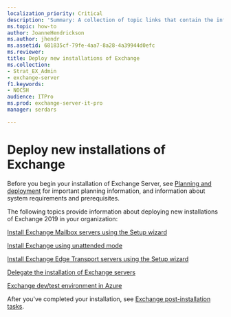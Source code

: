 ```yaml
---
localization_priority: Critical
description: 'Summary: A collection of topic links that contain the information that you need to install Exchange 2016 or Exchange 2019 in various scenarios.'
ms.topic: how-to
author: JoanneHendrickson
ms.author: jhendr
ms.assetid: 681835cf-79fe-4aa7-8a28-4a39944d0efc
ms.reviewer: 
title: Deploy new installations of Exchange
ms.collection:
- Strat_EX_Admin
- exchange-server
f1.keywords:
- NOCSH
audience: ITPro
ms.prod: exchange-server-it-pro
manager: serdars

---
```


# Deploy new installations of Exchange

Before you begin your installation of Exchange Server, see [Planning and deployment](../../plan-and-deploy/plan-and-deploy.md) for important planning information, and information about system requirements and prerequisites.

The following topics provide information about deploying new installations of Exchange 2019 in your organization:

[Install Exchange Mailbox servers using the Setup wizard](install-mailbox-role.md)

[Install Exchange using unattended mode](unattended-installs.md)

[Install Exchange Edge Transport servers using the Setup wizard](install-edge-transport-role.md)

[Delegate the installation of Exchange servers](delegate-installations.md)

[Exchange dev/test environment in Azure](create-azure-test-environments.md)

After you've completed your installation, see [Exchange post-installation tasks](../../plan-and-deploy/post-installation-tasks/post-installation-tasks.md).
